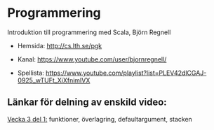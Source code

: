 # Programmering

Introduktion till programmering med Scala, Björn Regnell

* Hemsida: http://cs.lth.se/pgk

* Kanal: https://www.youtube.com/user/bjornregnell/

* Spellista: https://www.youtube.com/playlist?list=PLEV42dlCGAJ-0925_wTUFt_XiXfnimIVX

## Länkar för delning av enskild video:

[Vecka 3 del 1:](https://youtu.be/SVWkJBwAm4w) funktioner, överlagring, defaultargument, stacken


